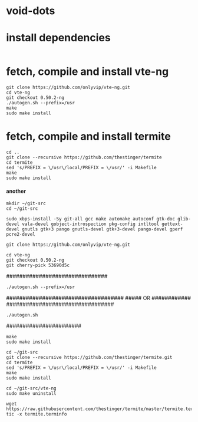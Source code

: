 # void-dots

# install dependencies
```

```
# fetch, compile and install vte-ng

```
git clone https://github.com/onlyvip/vte-ng.git
cd vte-ng
git checkout 0.50.2-ng 
./autogen.sh --prefix=/usr
make
sudo make install
```
# fetch, compile and install termite
```
cd ..
git clone --recursive https://github.com/thestinger/termite
cd termite
sed 's/PREFIX = \/usr\/local/PREFIX = \/usr/' -i Makefile
make
sudo make install

```


#### another
```
mkdir ~/git-src
cd ~/git-src
```
```
sudo xbps-install -Sy git-all gcc make automake autoconf gtk-doc glib-devel vala-devel gobject-introspection pkg-config intltool gettext-devel gnutls gtk+3 pango gnutls-devel gtk+3-devel pango-devel gperf pcre2-devel
```

```
git clone https://github.com/onlyvip/vte-ng.git
```
```
cd vte-ng
git checkout 0.50.2-ng 
git cherry-pick 53690d5c
```
###############################
```
./autogen.sh --prefix=/usr
```
####################################
      ##### OR ############
################################# 
```
./autogen.sh
```
#######################
```
make
sudo make install

cd ~/git-src
git clone --recursive https://github.com/thestinger/termite.git
cd termite
sed 's/PREFIX = \/usr\/local/PREFIX = \/usr/' -i Makefile
make
sudo make install

cd ~/git-src/vte-ng
sudo make uninstall
```

```
wget https://raw.githubusercontent.com/thestinger/termite/master/termite.terminfo
tic -x termite.terminfo
```
